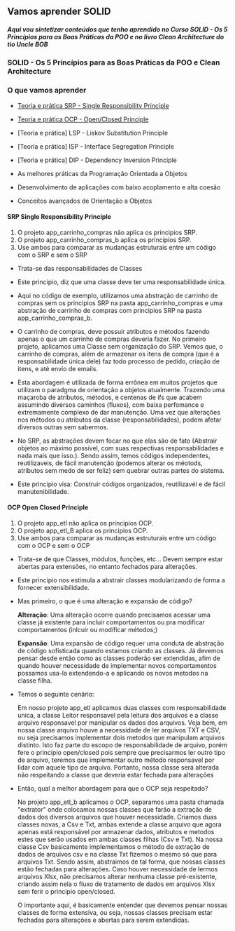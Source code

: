 ## Vamos aprender SOLID
##### Aqui vou sintetizar conteúdos que tenho aprendido no Curso SOLID - Os 5 Princípios para as Boas Práticas da POO e no livro Clean Architecture do tio Uncle BOB
### SOLID - Os 5 Princípios para as Boas Práticas da POO e Clean Architecture

### O que vamos aprender
- [Teoria e prática SRP - Single Responsibility Principle](#srp)
- [Teoria e prática OCP - Open/Closed Principle](#ocp)
- [Teoria e prática] LSP - Liskov Substitution Principle
- [Teoria e prática] ISP - Interface Segregation Principle
- [Teoria e prática] DIP - Dependency Inversion Principle

- As melhores práticas da Programação Orientada a Objetos
- Desenvolvimento de aplicações com baixo acoplamento e alta coesão
- Conceitos avançados de Orientação a Objetos


#### SRP Single Responsibility Principle <a name="srp"></a>

1. O projeto app_carrinho_compras não aplica os principios SRP.
2. O projeto app_carrinho_compras_b aplica os principios SRP. 
3. Use ambos para comparar as mudanças estruturais entre um código com o SRP e sem o SRP

- Trata-se das responsabilidades de Classes
- Este principio, diz que uma classe deve ter uma responsabilidade única.

- Aqui no código de exemplo, utilizamos uma abstração de carrinho de compras sem os principios SRP na pasta app_carrinho_compras e uma abstração de carrinho de compras com principios SRP na pasta app_carrinho_compras_b. 

- O carrinho de compras, deve possuir atributos e métodos fazendo apenas o que um carrinho de compras deveria fazer. No primeiro projeto, aplicamos uma Classe sem organização do SRP. Vemos que, o carrinho de compras, além de armazenar os itens de compra (que é a responsabilidade única dele) faz todo processo de pedido, criação de itens, e até envio de emails.

- Esta abordagem é utilizada de forma errônea em muitos projetos que utilizam o paradgma de orientação a objetos atualmente. Trazendo uma maçaroba de atributos, métodos, e centenas de ifs que acabem assumindo diversos caminhos (fluxos), com baixa perfomance e extremamente complexo de dar manutenção. Uma vez que alterações nos métodos ou atributos da classe (responsabilidades), podem afetar diversos outras sem sabermos. 

- No SRP, as abstrações devem focar no que elas são de fato (Abstrair objetos ao máximo possível, com suas respectivas responsabilidades e nada mais que isso.). Sendo assim, temos códigos independentes, reutilizaveis, de fácil manutenção (podemos alterar os méotods, atributos sem medo de ser feliz) sem quebrar outras partes do sistema. 

-  Este principio visa: Construir códigos organizados, reutilizavél e de fácil manutenibilidade. 

#### OCP Open Closed Principle <a name="ocp"></a>

1. O projeto app_etl não aplica os principios OCP.
2. O projeto app_etl_B aplica os principios OCP. 
3. Use ambos para comparar as mudanças estruturais entre um código com o OCP e sem o OCP

- Trata-se de que Classes, módulos, funções, etc... Devem sempre estar abertas para extensões, no entanto fechados para alterações. 

- Este principio nos estimula a abstrair classes modularizando de forma a fornecer extensibilidade. 

- Mas primeiro, o que é uma alteração e expansão de código?

    **Alteração**: Uma alteração ocorre quando precisamos acessar uma classe já existente para incluir comportamentos ou pra modificar comportamentos (inlcuir ou modificar métodos;)

    **Expansão**: Uma expansão de código requer uma conduta de abstração de código sofisticada quando estamos criando as classes. Já devemos pensar desde então como as classes poderão ser extendidas, afim de quando houver necessidade de implementar novos comportamentos possamos usa-la extendendo-a e aplicando os novos metodos na classe filha. 

- Temos o seguinte cenário: 

    Em nosso projeto app_etl aplicamos duas classes com responsabilidade unica, a classe Leitor responsavel pela leitura dos arquivos e a classe arquivo responsavel por manipular os dados dos arquivos. Veja bem, em nossa classe arquivo houve a necessidade de ler arquivos TXT e CSV, ou seja precisamos implementar dois metodos que manipulam arquivos distinto. Isto faz parte do escopo de responsabilidade de arquivo, porém fere o principio open/closed pois sempre que precisarmos ler outro tipo de arquivo, teremos que implementar outro método responsavel por lidar com aquele tipo de arquivo. Portanto, nossa classe será alterada não respeitando a classe que deveria estar fechada para alterações

- Então, qual a melhor abordagem para que o OCP seja respeitado?

    No projeto app_etl_b aplicamos o OCP, separamos uma pasta chamada "extrator" onde colocamos nossas classes que farão a extração de dados dos diversos arquivos que houver necessidade. Criamos duas classes novas, a Csv e Txt, ambas extende a classe arquivo que agora apenas está responsável por armazenar dados, atributos e metodos estes que serão usados em ambas classes filhas (Csv e Txt). Na nossa classe Csv basicamente implementamos o método de extração de dados de arquivos csv e na classe Txt fizemos o mesmo só que para arquivos Txt. Sendo assim, abstraimos de tal forma, que nossas classes estão fechadas para alterações. Caso houver necessidade de lermos arquivos Xlsx, não precisamos alterar nenhuma classe pré-existente, criando assim nela o fluxo de tratamento de dados em arquivos Xlsx sem ferir o principio open/closed. 

    O importante aqui, é basicamente entender que devemos pensar nossas classes de forma extensiva, ou seja, nossas classes precisam estar fechadas para alterações e abertas para serem extendidas. 
